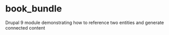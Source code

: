 # book_bundle

Drupal 9 module demonstrating how to reference two entities and generate connected content

